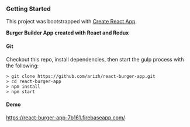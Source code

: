 ### Getting Started

This project was bootstrapped with [Create React App](https://github.com/facebookincubator/create-react-app).

**Burger Builder App created with React and Redux**

#### Git

Checkout this repo, install dependencies, then start the gulp process with the following:

```
> git clone https://github.com/arizh/react-burger-app.git
> cd react-burger-app
> npm install
> npm start
```

#### Demo

https://react-burger-app-7b161.firebaseapp.com/
